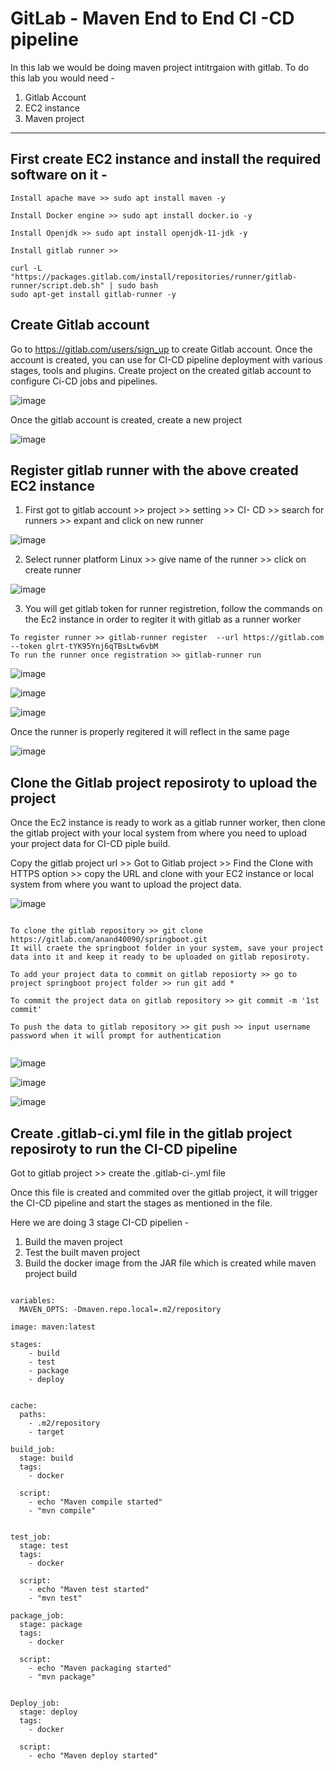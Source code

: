 # GitLab - Maven End to End CI -CD pipeline

In this lab we would be doing maven project intitrgaion with gitlab. 
To do this lab you would need - 
1. Gitlab Account
2. EC2 instance
3. Maven project

___

## First create EC2 instance and install the required software on it - 

```
Install apache mave >> sudo apt install maven -y

Install Docker engine >> sudo apt install docker.io -y

Install Openjdk >> sudo apt install openjdk-11-jdk -y

Install gitlab runner >>

curl -L "https://packages.gitlab.com/install/repositories/runner/gitlab-runner/script.deb.sh" | sudo bash
sudo apt-get install gitlab-runner -y 

```

## Create Gitlab account 

Go to https://gitlab.com/users/sign_up to create Gitlab account. 
Once the account is created, you can use for CI-CD pipeline deployment with various stages, tools and plugins. 
Create project on the created gitlab account to configure Ci-CD jobs and pipelines. 

![image](https://github.com/anand40090/GitLab-Maven/assets/32446706/511cab19-d3e2-4ba8-9ec7-3c8f07961820)

Once the gitlab account is created, create a new project 

![image](https://github.com/anand40090/GitLab-Maven/assets/32446706/3be06e67-1fa5-4fbb-945e-4b807ee9a7ff)

## Register gitlab runner with the above created EC2 instance 
 
1. First got to gitlab account >> project >> setting >> CI- CD >> search for runners >> expant and click on new runner

![image](https://github.com/anand40090/GitLab-Maven/assets/32446706/84902b1b-8b27-47ad-a252-db152b239ed1)

2. Select runner platform Linux >> give name of the runner >> click on create runner

![image](https://github.com/anand40090/GitLab-Maven/assets/32446706/404d9095-29cd-477d-93c0-4e94548089d9)

3. You will get gitlab token for runner registretion, follow the commands on the Ec2 instance in order to regiter it with gitlab as a runner worker

```
To register runner >> gitlab-runner register  --url https://gitlab.com  --token glrt-tYK95Ynj6qTBsLtw6vbM
To run the runner once registration >> gitlab-runner run

```

![image](https://github.com/anand40090/GitLab-Maven/assets/32446706/321ce5af-4a5f-4921-aeb3-a69e5f59969a)

![image](https://github.com/anand40090/GitLab-Maven/assets/32446706/1e16cf75-c70c-43bf-92ac-f391ec6c215a)

![image](https://github.com/anand40090/GitLab-Maven/assets/32446706/b85f7116-3a1d-4828-b29e-0a81ac9923a3)

Once the runner is properly regitered it will reflect in the same page 

![image](https://github.com/anand40090/GitLab-Maven/assets/32446706/5e78981d-7013-4d82-a9a7-3d48a06d3eb4)



## Clone the Gitlab project reposiroty to upload the project 

Once the Ec2 instance is ready to work as a gitlab runner worker, 
then clone the gitlab project with your local system from where you need to upload your project data for CI-CD piple build. 

Copy the gitlab project url >> Got to Gitlab project >> Find the Clone with HTTPS option >> copy the URL and clone with your EC2 instance or local system from where you want to upload the project data. 

![image](https://github.com/anand40090/GitLab-Maven/assets/32446706/e7f5fdf4-61e4-4b1e-9307-5a15726b320d)

```

To clone the gitlab repository >> git clone https://gitlab.com/anand40090/springboot.git
It will craete the springboot folder in your system, save your project data into it and keep it ready to be uploaded on gitlab reposiroty.

To add your project data to commit on gitlab reposiorty >> go to project springboot project folder >> run git add *

To commit the project data on gitlab repository >> git commit -m '1st commit'

To push the data to gitlab repository >> git push >> input username password when it will prompt for authentication 
 
```
![image](https://github.com/anand40090/GitLab-Maven/assets/32446706/c2c58464-e1b4-4053-a09f-8d2dc4ef2ac2)


![image](https://github.com/anand40090/GitLab-Maven/assets/32446706/8dcbe0c1-689e-4bd0-8c3d-1a934612b24f)

![image](https://github.com/anand40090/GitLab-Maven/assets/32446706/72ad2996-20ae-4b61-ba40-41e8e8f80fba)


## Create .gitlab-ci.yml file in the gitlab project reposiroty to run the CI-CD pipeline 

Got to gitlab project >> create the .gitlab-ci-.yml file 

Once this file is created and commited over the gitlab project, it will trigger the CI-CD pipeline and start the stages as mentioned in the file. 

Here we are doing 3 stage CI-CD pipelien - 

1. Build the maven project
2. Test the built maven project
3. Build the docker image from the JAR file which is created while maven project build 

```

variables:
  MAVEN_OPTS: -Dmaven.repo.local=.m2/repository

image: maven:latest

stages:
    - build
    - test
    - package
    - deploy


cache:
  paths:
    - .m2/repository
    - target

build_job:
  stage: build
  tags:
    - docker 

  script: 
    - echo "Maven compile started"
    - "mvn compile"


test_job:
  stage: test
  tags:
    - docker 

  script: 
    - echo "Maven test started"
    - "mvn test"

package_job:
  stage: package
  tags:
    - docker 

  script: 
    - echo "Maven packaging started"
    - "mvn package"


Deploy_job:
  stage: deploy
  tags:
    - docker 

  script: 
    - echo "Maven deploy started"


```
